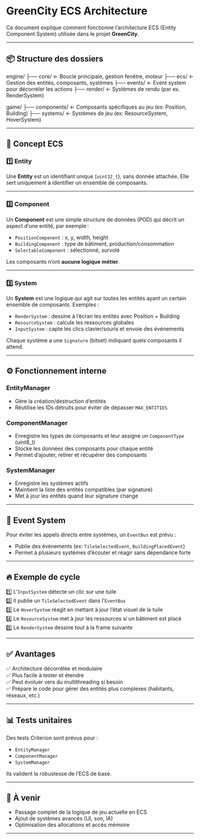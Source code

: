 # GreenCity ECS Architecture

Ce document explique comment fonctionne l’architecture ECS (Entity Component System) utilisée dans le projet **GreenCity**.

---

## 📦 Structure des dossiers

engine/
├── core/ ← Boucle principale, gestion fenêtre, moteur
├── ecs/ ← Gestion des entités, composants, systèmes
├── events/ ← Event system pour décorréler les actions
├── render/ ← Systèmes de rendu (par ex. RenderSystem)

game/
├── components/ ← Composants spécifiques au jeu (ex: Position, Building)
├── systems/ ← Systèmes de jeu (ex: ResourceSystem, HoverSystem)

---

## 🧩 Concept ECS

### 1️⃣ Entity

Une **Entity** est un identifiant unique (`uint32_t`), sans donnée attachée.
Elle sert uniquement à identifier un ensemble de composants.

---

### 2️⃣ Component

Un **Component** est une simple structure de données (POD) qui décrit un aspect d’une entité, par exemple :
- `PositionComponent` : x, y, width, height
- `BuildingComponent` : type de bâtiment, production/consommation
- `SelectableComponent` : sélectionné, survolé

Les composants n’ont **aucune logique métier**.

---

### 3️⃣ System

Un **System** est une logique qui agit sur toutes les entités ayant un certain ensemble de composants.
Exemples :
- `RenderSystem` : dessine à l’écran les entités avec Position + Building
- `ResourceSystem` : calcule les ressources globales
- `InputSystem` : capte les clics clavier/souris et envoie des événements

Chaque système a une `Signature` (bitset) indiquant quels composants il attend.

---

## ⚙️ Fonctionnement interne

### EntityManager
- Gère la création/destruction d’entités
- Réutilise les IDs détruits pour éviter de dépasser `MAX_ENTITIES`

### ComponentManager
- Enregistre les types de composants et leur assigne un `ComponentType` (uint8_t)
- Stocke les données des composants pour chaque entité
- Permet d’ajouter, retirer et récupérer des composants

### SystemManager
- Enregistre les systèmes actifs
- Maintient la liste des entités compatibles (par signature)
- Met à jour les entités quand leur signature change

---

## 🔔 Event System

Pour éviter les appels directs entre systèmes, un `EventBus` est prévu :
- Publie des événements (ex: `TileSelectedEvent`, `BuildingPlacedEvent`)
- Permet à plusieurs systèmes d’écouter et réagir sans dépendance forte

---

## 🔥 Exemple de cycle

1️⃣ L’`InputSystem` détecte un clic sur une tuile  
2️⃣ Il publie un `TileSelectedEvent` dans l’`EventBus`  
3️⃣ Le `HoverSystem` réagit en mettant à jour l’état visuel de la tuile  
4️⃣ Le `ResourceSystem` met à jour les ressources si un bâtiment est placé  
5️⃣ Le `RenderSystem` dessine tout à la frame suivante

---

## ✅ Avantages

✅ Architecture décorrélée et modulaire  
✅ Plus facile à tester et étendre  
✅ Peut évoluer vers du multithreading si besoin  
✅ Prépare le code pour gérer des entités plus complexes (habitants, réseaux, etc.)

---

## 📊 Tests unitaires

Des tests Criterion sont prévus pour :
- `EntityManager`
- `ComponentManager`
- `SystemManager`

Ils valident la robustesse de l’ECS de base.

---

## 🚀 À venir

- Passage complet de la logique de jeu actuelle en ECS
- Ajout de systèmes avancés (UI, son, IA)
- Optimisation des allocations et accès mémoire

---